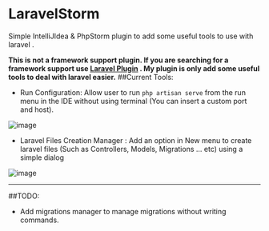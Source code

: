 # LaravelStorm
Simple IntelliJIdea & PhpStorm plugin to add some useful tools to use with laravel .

**This is not a framework support plugin. If you are searching for a framework support use [Laravel Plugin](https://plugins.jetbrains.com/plugin/7532-laravel-plugin) . My plugin is only add some useful tools to deal with laravel easier.**
##Current Tools:

*  Run Configuration: Allow user to run `php artisan serve` from the run menu in the IDE without using terminal (You can insert a custom port and host).

![image](https://user-images.githubusercontent.com/16087389/27585467-0b50c7da-5b45-11e7-9798-445df0f8ad01.png)


* Laravel Files Creation Manager : Add an option in New menu to create laravel files (Such as Controllers, Models, Migrations ... etc) using  a simple dialog

![image](https://user-images.githubusercontent.com/16087389/27578714-8cce8a9e-5b2d-11e7-8689-693b50bcdd2e.png)

---

##TODO:

* Add migrations manager to manage migrations without writing commands.
